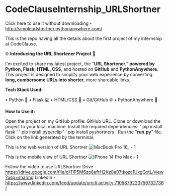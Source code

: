 # CodeClauseInternship_URLShortner
Click here to use it without downloading - http://simpleurlshortner.pythonanywhere.com/

This is the repo having all the details about the first project of my internship at CodeClause.

🌐 **Introducing the URL Shortener Project** 🚀

I'm excited to share my latest project, the "**URL Shortener**," **powered by Python, Flask, HTML, CSS**, and hosted on **GitHub** and **PythonAnywhere**. This project is designed to simplify your web experience by converting **long, cumbersome URLs into shorter**, more shareable links.

**Tech Stack Used:**

• Python 🐍
• Flask 💻
• HTML/CSS 🎨
• Git/GitHub 🌐
• PythonAnywhere 🚀

**How to Use it:**

Open the project on my GitHub profile: GitHub URL.
Clone or download the project to your local machine.
Install the required dependencies:
  ' pip install flask '
  ' pip install pyperclip '
  ' pip install pyshortners '
Run the "**run.py**" file.
Click on the link generated by the terminal.

This is the web version of URL Shortner
![MacBook Pro 16_ - 1](https://github.com/priyanshuv-raw/CodeClauseInternship_URLShortner/assets/102889190/0fab6fbb-69c3-479e-a038-d9bca2b00178)

This is the mobile view of URL Shortner
![iPhone 14 Pro Max - 1](https://github.com/priyanshuv-raw/CodeClauseInternship_URLShortner/assets/102889190/a61dc908-4d01-405d-a8f1-816f7230e875)

Follow the video to use URLShortner
Drive - https://drive.google.com/file/d/11P5M6zo8efrH2Kz8e07tkozc1UxgGxtL/view?usp=sharing
LinkedIn - https://www.linkedin.com/feed/update/urn:li:activity:7105879223759732736/

